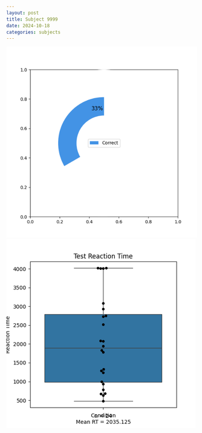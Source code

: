 ```yaml
---
layout: post
title: Subject 9999
date: 2024-10-18
categories: subjects
---
```


![](data/9999/run-8/9999_FN_acc_test.png)
![](data/9999/run-8/9999_FN_rt.png)
